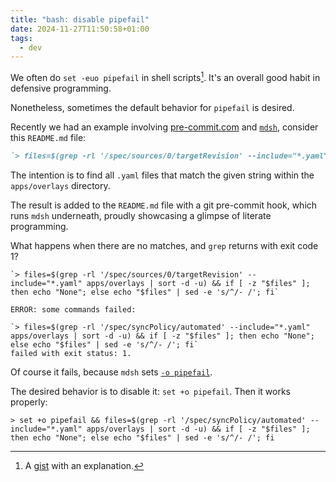 ```yaml
---
title: "bash: disable pipefail"
date: 2024-11-27T11:50:58+01:00
tags:
  - dev
---
```


We often do `set -euo pipefail` in shell scripts[^1].
It's an overall good habit in defensive programming.

Nonetheless, sometimes the default behavior for `pipefail` is desired.

Recently we had an example involving [pre-commit.com](https://pre-commit.com/)
and [`mdsh`](https://github.com/zimbatm/mdsh), consider this `README.md` file:

```md
`> files=$(grep -rl '/spec/sources/0/targetRevision' --include="*.yaml" apps/overlays | sort -d -u) && if [ -z "$files" ]; then echo "None"; else echo "$files" | sed -e 's/^/- /'; fi`
```

The intention is to find all `.yaml` files that match the given string within
the `apps/overlays` directory.

The result is added to the `README.md` file with a git pre-commit hook, which
runs `mdsh` underneath, proudly showcasing a glimpse of literate programming.

What happens when there are no matches, and `grep` returns with exit code 1?

```
`> files=$(grep -rl '/spec/sources/0/targetRevision' --include="*.yaml" apps/overlays | sort -d -u) && if [ -z "$files" ]; then echo "None"; else echo "$files" | sed -e 's/^/- /'; fi`

ERROR: some commands failed:

`> files=$(grep -rl '/spec/syncPolicy/automated' --include="*.yaml" apps/overlays | sort -d -u) && if [ -z "$files" ]; then echo "None"; else echo "$files" | sed -e 's/^/- /'; fi`
failed with exit status: 1.
```

Of course it fails, because `mdsh` sets [`-o
pipefail`](https://github.com/zimbatm/mdsh/pull/63/files).

The desired behavior is to disable it: `set +o pipefail`. Then it works
properly:

```
> set +o pipefail && files=$(grep -rl '/spec/syncPolicy/automated' --include="*.yaml" apps/overlays | sort -d -u) && if [ -z "$files" ]; then echo "None"; else echo "$files" | sed -e 's/^/- /'; fi
```

[^1]: A
    [gist](https://gist.github.com/mohanpedala/1e2ff5661761d3abd0385e8223e16425)
    with an explanation.
